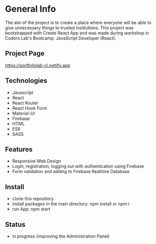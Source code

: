 # General Info

The aim of the project is to create a place where everyone will be able to give unnecessary things to trusted institutions. This project was bootstrapped with Create React App 
and was made during workshop in Coders Lab's Bootcamp: JavaScript Developer (React).

## Project Page 

https://portfoliolab-cl.netlify.app

## Technologies

- Javascript
- React
- React Router
- React Hook Form
- Material-UI
- Firebase
- HTML
- ES6
- SASS

## Features

- Responsive Web Design
- Login, registration, logging out with authentication using Firebase
- Form validation and adding to Firebase Realtime Database

## Install

- clone this repository
- install packages in the main directory: npm install or npm i
- run App: npm start

## Status 

 - in progress (improving the Administration Panel)
